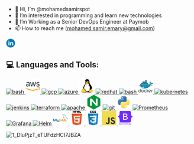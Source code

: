- 👋 Hi, I’m @mohamedsamirspot
- 👀 I’m interested in programming and learn new technologies
- 🌱 I’m Working as a Senior DevOps Engineer at Paymob
- 📫 How to reach me (mohamed.samir.emary@gmail.com)

[![LinkedIn](https://github.com/omarmfathy219/omarmfathy219/blob/master/linkedin.png)](https://www.linkedin.com/in/mohamed-samir-b433a216b/)

## 💻 Languages and Tools:
<p align="left">
     <a href="#" target="_blank" rel="noreferrer"  title="Dotnet">
      <img
        src="https://www.vectorlogo.zone/logos/dotnet/dotnet-vertical.svg"
        alt="bash"
        width="40"
        height="40"
      />
    </a>
<a href="https://aws.amazon.com" target="_blank" rel="noreferrer"  title="AWS">
      <img
        src="https://raw.githubusercontent.com/devicons/devicon/master/icons/amazonwebservices/amazonwebservices-original-wordmark.svg"
        alt="AWS"
        width="40"
        height="40"
      />
    </a>
<a href="https://cloud.google.com/" target="_blank" rel="noreferrer"  title="gcp">
      <img
        src="https://www.vectorlogo.zone/logos/google_cloud/google_cloud-icon.svg"
        alt="gcp"
        width="40"
        height="40"
      />
    </a>
     <a href="https://azure.microsoft.com/en-in/" target="_blank" rel="noreferrer"  title="azure">
      <img
        src="https://www.vectorlogo.zone/logos/microsoft_azure/microsoft_azure-icon.svg"
        alt="azure"
        width="40"
        height="40"
      />
    </a>
     <a href="https://www.linux.org" target="_blank" rel="noreferrer"  title="linux">
      <img
        src="https://raw.githubusercontent.com/devicons/devicon/master/icons/linux/linux-original.svg"
        alt="linux"
        width="40"
        height="40"
      />
    </a>
    <a href="https://www.redhat.com" target="_blank" rel="noreferrer"  title="RedHat">
      <img
        src="https://www.vectorlogo.zone/logos/redhat/redhat-icon.svg"
        alt="redhat"
        width="40"
        height="40"
      />
    </a>
    <a href="https://www.gnu.org/software/bash/" target="_blank" rel="noreferrer"  title="bash">
      <img
        src="https://www.vectorlogo.zone/logos/gnu_bash/gnu_bash-icon.svg"
        alt="bash"
        width="40"
        height="40"
      />
    </a>
     <a href="https://www.docker.com"
      target="_blank"
      rel="noreferrer"  title="docker">
      <img
        src="https://raw.githubusercontent.com/devicons/devicon/master/icons/docker/docker-original-wordmark.svg"
        alt="docker"
        width="40"
        height="40"
      />
    </a>
     <a href="https://kubernetes.io" target="_blank" rel="noreferrer"  title="kubernetes">
      <img
        src="https://www.vectorlogo.zone/logos/kubernetes/kubernetes-icon.svg"
        alt="kubernetes"
        width="40"
        height="40"
      />
  </a>
     <a href="https://www.jenkins.io" target="_blank" rel="noreferrer"  title="jenkins">
      <img
        src="https://www.vectorlogo.zone/logos/jenkins/jenkins-icon.svg"
        alt="jenkins"
        width="40"
        height="40"
      />
    </a>
     <a href="https://www.terraform.io/" target="_blank" rel="noreferrer"  title="Terraform">
      <img
        src="https://www.vectorlogo.zone/logos/terraformio/terraformio-icon.svg"
        alt="terraform"
        width="40"
        height="40"
      />
    </a>
     <a href="https://httpd.apache.org/" target="_blank" rel="noreferrer"  title="Apache">
      <img
        src="https://www.vectorlogo.zone/logos/apache/apache-icon.svg"
        alt="apache"
        width="40"
        height="40"
      />
    </a>
    <a href="https://www.nginx.com" target="_blank" rel="noreferrer"  title="Nginx">
      <img
        src="https://raw.githubusercontent.com/devicons/devicon/master/icons/nginx/nginx-original.svg"
        alt="nginx"
        width="40"
        height="40"
      />
    </a>
    <a href="https://git-scm.com" target="_blank" rel="noreferrer"  title="git">
      <img
        src="https://www.vectorlogo.zone/logos/git-scm/git-scm-icon.svg"
        alt="git"
        width="40"
        height="40"
      />
    </a>
    <a href="https://www.python.org" target="_blank" rel="noreferrer"  title="python">
      <img
        src="https://raw.githubusercontent.com/devicons/devicon/master/icons/python/python-original.svg"
        alt="python"
        width="40"
        height="40"
      />
    </a>
     <a href="https://prometheus.io/" target="_blank" rel="noreferrer"  title="Prometheus">
      <img
        src="https://www.vectorlogo.zone/logos/prometheusio/prometheusio-icon.svg"
        alt="Prometheus"
        width="40"
        height="40"
      />
    </a>
     <a href="https://grafana.com" target="_blank" rel="noreferrer"  title="Grafana">
      <img
        src="https://www.vectorlogo.zone/logos/grafana/grafana-icon.svg"
        alt="Grafana"
        width="40"
        height="40"
      />
    </a>
 <a href="https://helm.sh" target="_blank" rel="noreferrer"  title="Helm">
      <img
        src="https://www.vectorlogo.zone/logos/helmsh/helmsh-icon.svg"
        alt="Helm"
        width="40"
        height="40"
      />
    </a>
<a href="https://www.mysql.com/" target="_blank" rel="noreferrer"  title="mysql">
      <img
        src="https://raw.githubusercontent.com/devicons/devicon/master/icons/mysql/mysql-original-wordmark.svg"
        alt="mysql"
        width="40"
        height="40"
      />
    </a>
 <a href="https://www.w3.org/html/" target="_blank" rel="noreferrer"  title="HTML5">
      <img
        src="https://raw.githubusercontent.com/devicons/devicon/master/icons/html5/html5-original-wordmark.svg"
        alt="html"
        width="40"
        height="40"
      />
    </a>
    <a href="https://www.w3.org/Style/CSS" target="_blank" rel="noreferrer"  title="css">
      <img
        src="https://raw.githubusercontent.com/devicons/devicon/master/icons/css3/css3-original-wordmark.svg"
        alt="css"
        width="40"
        height="40"
      />
    </a>
    <a href="hhttps://www.javascript.com/" target="_blank" rel="noreferrer"  title="JavaScript">
      <img
        src="https://raw.githubusercontent.com/devicons/devicon/master/icons/javascript/javascript-original.svg"
        alt="javascript"
        width="40"
        height="40"
      />
    </a> 
    <a href="https://getbootstrap.com" target="_blank" rel="noreferrer"  title="bootstrap">
      <img
        src="https://raw.githubusercontent.com/devicons/devicon/master/icons/bootstrap/bootstrap-plain-wordmark.svg"
        alt="bootstrap"
        width="40"
        height="40"
      />
    </a> 
 </p>

![1_DluPjzT_eTUFdzHCI7JBZA](https://user-images.githubusercontent.com/71722372/235767390-cb908417-1358-49c1-af19-6d90e0b3e828.gif)
<!---
mohamedsamirspot/mohamedsamirspot is a ✨ special ✨ repository because its `README.md` (this file) appears on your GitHub profile.
You can click the Preview link to take a look at your changes.
--->

